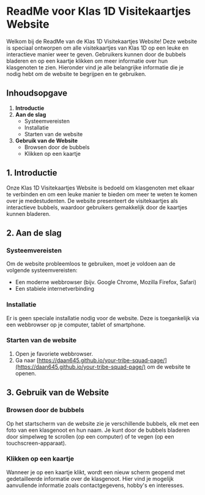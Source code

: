 # ReadMe voor Klas 1D Visitekaartjes Website

Welkom bij de ReadMe van de Klas 1D Visitekaartjes Website! Deze website is speciaal ontworpen om alle visitekaartjes van Klas 1D op een leuke en interactieve manier weer te geven. Gebruikers kunnen door de bubbels bladeren en op een kaartje klikken om meer informatie over hun klasgenoten te zien. Hieronder vind je alle belangrijke informatie die je nodig hebt om de website te begrijpen en te gebruiken.

## Inhoudsopgave
1. **Introductie**
2. **Aan de slag**
    - Systeemvereisten
    - Installatie
    - Starten van de website
3. **Gebruik van de Website**
    - Browsen door de bubbels
    - Klikken op een kaartje



## 1. Introductie

Onze Klas 1D Visitekaartjes Website is bedoeld om klasgenoten met elkaar te verbinden en om een leuke manier te bieden om meer te weten te komen over je medestudenten. De website presenteert de visitekaartjes als interactieve bubbels, waardoor gebruikers gemakkelijk door de kaartjes kunnen bladeren.

## 2. Aan de slag

### Systeemvereisten

Om de website probleemloos te gebruiken, moet je voldoen aan de volgende systeemvereisten:
- Een moderne webbrowser (bijv. Google Chrome, Mozilla Firefox, Safari)
- Een stabiele internetverbinding

### Installatie

Er is geen speciale installatie nodig voor de website. Deze is toegankelijk via een webbrowser op je computer, tablet of smartphone.

### Starten van de website

1. Open je favoriete webbrowser.
2. Ga naar [https://daan645.github.io/your-tribe-squad-page/](https://daan645.github.io/your-tribe-squad-page/) om de website te openen.

## 3. Gebruik van de Website

### Browsen door de bubbels

Op het startscherm van de website zie je verschillende bubbels, elk met een foto van een klasgenoot en hun naam. Je kunt door de bubbels bladeren door simpelweg te scrollen (op een computer) of te vegen (op een touchscreen-apparaat).

### Klikken op een kaartje

Wanneer je op een kaartje klikt, wordt een nieuw scherm geopend met gedetailleerde informatie over de klasgenoot. Hier vind je mogelijk aanvullende informatie zoals contactgegevens, hobby's en interesses.

